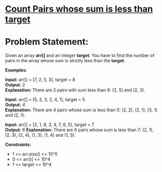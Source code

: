 # [Count Pairs whose sum is less than target](https://github.com/surya8980/January-2025-Daily-Problems/blob/main/GeeksForGeeks/05-01-2025/Count%20Pairs%20whose%20sum%20is%20less%20than%20target.java)
# Problem Statement:

Given an array **arr[]** and an integer **target**. You have to find the number of pairs in the array whose sum is strictly less than the **target**.

**Examples:**

**Input:** arr[] = [7, 2, 5, 3], target = 8   
**Output:** 2    
**Explanation:** There are 2 pairs with sum less than 8: (2, 5) and (2, 3). 

**Input:** arr[] = [5, 2, 3, 2, 4, 1], target = 5  
**Output:** 4   
**Explanation:** There are 4 pairs whose sum is less than 5: (2, 2), (2, 1), (3, 1) and (2, 1).  

**Input:** arr[] = [2, 1, 8, 3, 4, 7, 6, 5], target = 7  
**Output:** 6 **Explanation:** There are 6 pairs whose sum is less than 7: (2, 1), (2, 3), (2, 4), (1, 3), (1, 4) and (1, 5).

**Constraints:**
- 1 <= arr.size() <= 10^5
- 0 <= arr[i] <= 10^4  
- 1 <= target <= 10^4
